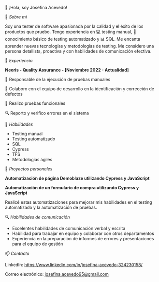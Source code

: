 👋 ¡Hola, soy Josefina Acevedo!

🧐 *Sobre mí*

Soy una tester de software apasionada por la calidad y el éxito de los productos que pruebo. Tengo experiencia en 💻 testing manual, 🤖conocimiento básico de testing automatizado y 📊 SQL. Me encanta aprender nuevas tecnologías y metodologías de testing. Me considero una persona detallista, proactiva y con habilidades de comunicación efectiva.

🚀 *Experiencia*

**Neoris - Quality Assurance - [Noviembre 2022 - Actualidad]**

📝 Responsable de la ejecución de pruebas manuales

🤝 Colaboro con el equipo de desarrollo en la identificación y corrección de defectos

🚀 Realizo pruebas funcionales

🔍 Reporto y verifico errores en el sistema

🔧 *Habilidades*

- Testing manual
- Testing automatizado
- SQL
- Cypress
- TFS
- Metodologías ágiles

🌟 *Proyectos personales*

**Automatización de página Demoblaze utilizando Cypress y JavaScript** 

**Automatización de un formulario de compra utilizando Cypress y JavaScript**

Realicé estas automatizaciones para mejorar mis habilidades en el testing automatizado y la automatización de pruebas.

🔍 *Habilidades de comunicación*

+ Excelentes habilidades de comunicación verbal y escrita
+ Habilidad para trabajar en equipo y colaborar con otros departamentos
+ Experiencia en la preparación de informes de errores y presentaciones para el equipo de gestión

📫 *Contacto*

LinkedIn: https://www.linkedin.com/in/josefina-acevedo-324230158/

Correo electrónico: josefina.acevedo95@gmail.com


